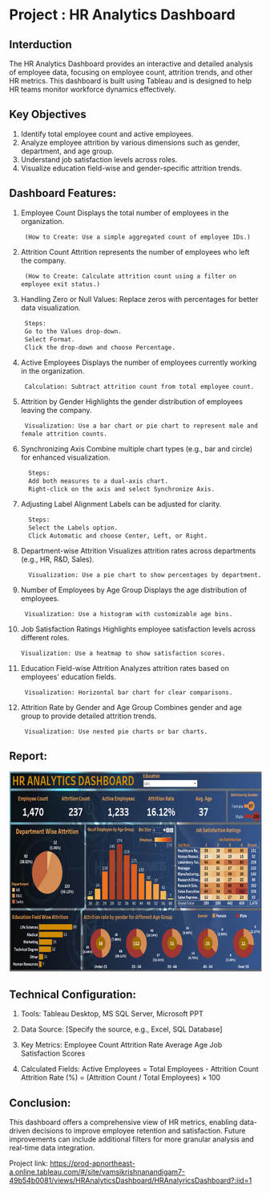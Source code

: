 # Project : HR Analytics Dashboard
## Interduction
The HR Analytics Dashboard provides an interactive and detailed analysis of employee data, focusing on employee count, attrition trends, and other HR metrics. This dashboard is built using Tableau and is designed to help HR teams monitor workforce dynamics effectively.

## Key Objectives
1.  Identify total employee count and active employees.
2.  Analyze employee attrition by various dimensions such as gender, department, and age group.
3.  Understand job satisfaction levels across roles.
4.  Visualize education field-wise and gender-specific attrition trends.

## Dashboard Features:

1. Employee Count
Displays the total number of employees in the organization.

        (How to Create: Use a simple aggregated count of employee IDs.)

2. Attrition Count
Attrition represents the number of employees who left the company.

        (How to Create: Calculate attrition count using a filter on employee exit status.)

3. Handling Zero or Null Values:
Replace zeros with percentages for better data visualization.

        Steps:
        Go to the Values drop-down.
        Select Format.
        Click the drop-down and choose Percentage.
   
4. Active Employees
Displays the number of employees currently working in the organization.

        Calculation: Subtract attrition count from total employee count.
   
5. Attrition by Gender
Highlights the gender distribution of employees leaving the company.

        Visualization: Use a bar chart or pie chart to represent male and female attrition counts.
   
6. Synchronizing Axis
Combine multiple chart types (e.g., bar and circle) for enhanced visualization.

         Steps:
         Add both measures to a dual-axis chart.
         Right-click on the axis and select Synchronize Axis.
   
7. Adjusting Label Alignment
Labels can be adjusted for clarity.

         Steps:
         Select the Labels option.
         Click Automatic and choose Center, Left, or Right.
    
8. Department-wise Attrition
Visualizes attrition rates across departments (e.g., HR, R&D, Sales).

         Visualization: Use a pie chart to show percentages by department.
    
9. Number of Employees by Age Group
Displays the age distribution of employees.

        Visualization: Use a histogram with customizable age bins.
    
10. Job Satisfaction Ratings
Highlights employee satisfaction levels across different roles.

        Visualization: Use a heatmap to show satisfaction scores.
    
11. Education Field-wise Attrition
Analyzes attrition rates based on employees' education fields.

         Visualization: Horizontal bar chart for clear comparisons.
    
12. Attrition Rate by Gender and Age Group
Combines gender and age group to provide detailed attrition trends.
 
         Visualization: Use nested pie charts or bar charts.

## Report:
   <p align="center">
    <img src='https://github.com/vamsikrishna-boss/HR-Analytics/blob/main/HR%20Analytics%20Dashboard.png' height="400">
</p>    

## Technical Configuration:

1. Tools: Tableau Desktop, MS SQL Server, Microsoft PPT

2. Data Source: [Specify the source, e.g., Excel, SQL Database]

3. Key Metrics: Employee Count
   Attrition Rate
   Average Age
   Job Satisfaction Scores

4. Calculated Fields:
Active Employees = Total Employees - Attrition Count
Attrition Rate (%) = (Attrition Count / Total Employees) × 100

## Conclusion:

This dashboard offers a comprehensive view of HR metrics, enabling data-driven decisions to improve employee retention and satisfaction. Future improvements can include additional filters for more granular analysis and real-time data integration.

Project link: https://prod-apnortheast-a.online.tableau.com/#/site/vamsikrishnanandigam7-49b54b0081/views/HRAnalyticsDashboard/HRAnalyricsDashboard?:iid=1

   
